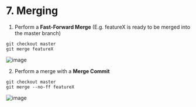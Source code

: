 # 7. Merging
1. Perform a **Fast-Forward Merge** (E.g. featureX is ready to be merged into the master branch)
```
git checkout master
git merge featureX
```
![image](https://github.com/alexlee2000/useful_git_commands/assets/43845085/2516f54b-46fd-46a9-881b-b265fa92a76c)

2. Perform a merge with a **Merge Commit**
```
git checkout master
git merge --no-ff featureX
```
![image](https://github.com/alexlee2000/useful_git_commands/assets/43845085/43be1c95-2540-4cbc-961a-7c50d21a6421)


